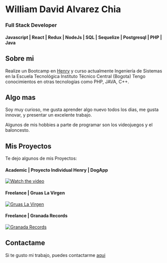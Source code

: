 # William David Alvarez Chia
### Full Stack Developer
#### Javascript | React | Redux | NodeJs | SQL | Sequelize | Postgresql | PHP | Java

## Sobre mi

Realize un Bootcamp en  [Henry](https://soyhenry.com) y curso actualmente Ingeniería de Sistemas en la Escuela Tecnológica Instituto Técnico Central (Bogota)
Tengo conocimientos en otras tecnologías como PHP, JAVA, C++.

## Algo mas

Soy muy curioso, me gusta aprender algo nuevo todos los dias, me gusta innovar, y presentar un excelente trabajo.

Algunos de mis hobbies a parte de programar son los videojuegos y el baloncesto.


## Mis Proyectos

Te dejo algunos de mis Proyectos:

#### Academic | Proyecto Individual Henry | DogApp

[![Watch the video](https://i9.ytimg.com/vi_webp/TvBw5MwkG-I/mqdefault.webp?v=61a66416&sqp=CJShqY0G&rs=AOn4CLASmUykayBI04Mq2MDTP1APG3wb3w)](https://youtu.be/TvBw5MwkG-I)
#### Freelance | Gruas La Virgen

[![Gruas La Virgen](https://gruaslavirgen.com/images/logo.png)](https://gruaslavirgen.com/)


#### Freelance | Granada Records


[![Granada Records](https://scontent.fbog9-1.fna.fbcdn.net/v/t31.18172-8/s960x960/28337816_1623708871052072_4194034762193022782_o.jpg?_nc_cat=110&ccb=1-5&_nc_sid=e3f864&_nc_eui2=AeHGqpaSskQvHdXwdW6AwViZpuw4QlrkrPim7DhCWuSs-DKi1D5xpj5BVIqbfNbUinZxscn0GrvrtoHnUMCqzLiW&_nc_ohc=Byn6v3WncuoAX_51x7p&_nc_ht=scontent.fbog9-1.fna&oh=2a59bc16d512e62e08ff7b775f6f513a&oe=61CF32FE)](http://davliz.vzpla.net/)

## Contactame

Si te gusto mi trabajo, puedes contactarme [aqui](https://api.whatsapp.com/send?phone=573057656981) 